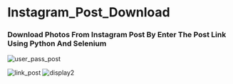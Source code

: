 # Instagram_Post_Download
### Download Photos From Instagram Post By Enter The Post Link  Using Python And Selenium


![user_pass_post](https://github.com/AbdullahELyamany/Instagram_Post_Download/assets/124623013/45ff2c02-2dbd-4aef-a5fe-1453de9a85c8)




![link_post](https://github.com/AbdullahELyamany/Instagram_Post_Download/assets/124623013/5a495c87-5276-4519-9c8c-546132ef01a6)
![display2](https://github.com/AbdullahELyamany/Instagram_Post_Download/assets/124623013/e53542c8-9a3e-4150-8a0e-dc5b5303ecd2)
